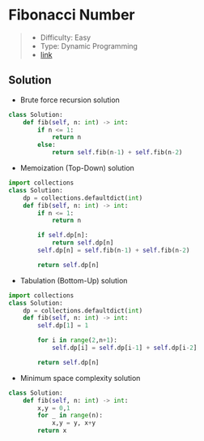 # Fibonacci Number

> - Difficulty: Easy
> - Type: Dynamic Programming
> - [link](https://leetcode.com/problems/fibonacci-number/)

## Solution

- Brute force recursion solution

```python
class Solution:
    def fib(self, n: int) -> int:
        if n <= 1:
            return n
        else:
            return self.fib(n-1) + self.fib(n-2)
```

- Memoization (Top-Down) solution

```python
import collections
class Solution:
    dp = collections.defaultdict(int)
    def fib(self, n: int) -> int:
        if n <= 1:
            return n

        if self.dp[n]:
            return self.dp[n]
        self.dp[n] = self.fib(n-1) + self.fib(n-2)

        return self.dp[n]
```

- Tabulation (Bottom-Up) solution

```python
import collections
class Solution:
    dp = collections.defaultdict(int)
    def fib(self, n: int) -> int:
        self.dp[1] = 1

        for i in range(2,n+1):
            self.dp[i] = self.dp[i-1] + self.dp[i-2]

        return self.dp[n]
```

- Minimum space complexity solution

```python
class Solution:
    def fib(self, n: int) -> int:
        x,y = 0,1
        for _ in range(n):
            x,y = y, x+y
        return x
```
